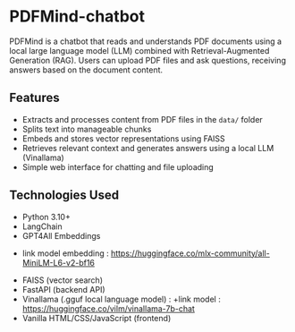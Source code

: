 # PDFMind-chatbot
PDFMind is a chatbot that reads and understands PDF documents using a local large language model (LLM) combined with Retrieval-Augmented Generation (RAG). Users can upload PDF files and ask questions, receiving answers based on the document content.

## Features

- Extracts and processes content from PDF files in the `data/` folder
- Splits text into manageable chunks
- Embeds and stores vector representations using FAISS
- Retrieves relevant context and generates answers using a local LLM (Vinallama)
- Simple web interface for chatting and file uploading


## Technologies Used

- Python 3.10+
- LangChain
- GPT4All Embeddings
+ link model embedding  : https://huggingface.co/mlx-community/all-MiniLM-L6-v2-bf16
- FAISS (vector search)
- FastAPI (backend API)
- Vinallama (.gguf local language model)  :
+link model : https://huggingface.co/vilm/vinallama-7b-chat
- Vanilla HTML/CSS/JavaScript (frontend)



